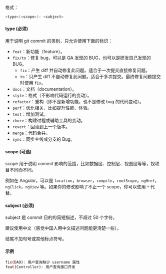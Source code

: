 格式：

```bash
<type>(<scope>): <subject>
```

#### type (必须)

用于说明 git commit 的类别，只允许使用下面的标识：

- `feat`：新功能（feature）。
- `fix/to`：修复 bug，可以是 QA 发现的 BUG，也可以是研发自己发现的 BUG。
    - `fix`：产生 diff 并自动修复此问题。适合于一次提交直接修复问题。
    - `to`：只产生 diff 不自动修复此问题。适合于多次提交。最终修复问题提交时使用 `fix`。
- `docs`：文档（documentation）。
- `style`：格式（不影响代码运行的变动）。
- `refactor`：重构（即不是新增功能，也不是修改 bug 的代码变动）。
- `perf`：优化相关，比如提升性能、体验。
- `test`：增加测试。
- `chore`：构建过程或辅助工具的变动。
- `revert`：回滚到上一个版本。
- `merge`：代码合并。
- `sync`：同步主线或分支的 Bug。

#### scope (可选)

scope 用于说明 commit 影响的范围，比如数据层、控制层、视图层等等，视项目不同而不同。

例如在 Angular，可以是 `location`，`browser`，`compile`，`rootScope`，`ngHref`，`ngClick`，`ngView` 等。如果你的修改影响了不止一个 scope，你可以使用 `*` 代替。

#### subject (必须)

subject 是 commit 目的的简短描述，不超过 50 个字符。

建议使用中文（感觉中国人用中文描述问题能更清楚一些）。

结尾不加句号或其他标点符号。

#### 示例

```bash
fix(DAO): 用户查询缺少 username 属性
feat(Controller): 用户查询接口开发
```
